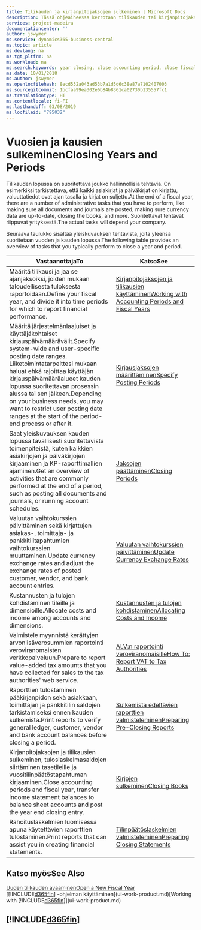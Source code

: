```yaml
---
title: Tilikauden ja kirjanpitojaksojen sulkeminen | Microsoft Docs
description: Tässä ohjeaiheessa kerrotaan tilikauden tai kirjanpitojakson sulkemistehtävistä, joita ovat esimerkiksi varmistaminen, että asiakirjat ja päiväkirjat on kirjattu, ja pankkitilien saldojen tarkistaminen.
services: project-madeira
documentationcenter: ''
author: jswymer
ms.service: dynamics365-business-central
ms.topic: article
ms.devlang: na
ms.tgt_pltfrm: na
ms.workload: na
ms.search.keywords: year closing, close accounting period, close fiscal year, bank account detailed trial balance
ms.date: 10/01/2018
ms.author: jswymer
ms.openlocfilehash: 8ecd532a043ad53b7a1d5d6c38e87a7102407003
ms.sourcegitcommit: 1bcfaa99ea302e6b84b8361ca02730b135557fc1
ms.translationtype: HT
ms.contentlocale: fi-FI
ms.lasthandoff: 03/08/2019
ms.locfileid: "795032"
---
```

# <a name="closing-years-and-periods"></a><span data-ttu-id="c242d-103">Vuosien ja kausien sulkeminen</span><span class="sxs-lookup"><span data-stu-id="c242d-103">Closing Years and Periods</span></span>
<span data-ttu-id="c242d-104">Tilikauden lopussa on suoritettava joukko hallinnollisia tehtäviä. On esimerkiksi tarkistettava, että kaikki asiakirjat ja päiväkirjat on kirjattu, valuuttatiedot ovat ajan tasalla ja kirjat on suljettu.</span><span class="sxs-lookup"><span data-stu-id="c242d-104">At the end of a fiscal year, there are a number of administrative tasks that you have to perform, like making sure all documents and journals are posted, making sure currency data are up-to-date, closing the books, and more.</span></span> <span data-ttu-id="c242d-105">Suoritettavat tehtävät riippuvat yrityksestä.</span><span class="sxs-lookup"><span data-stu-id="c242d-105">The actual tasks will depend your company.</span></span>

<span data-ttu-id="c242d-106">Seuraava taulukko sisältää yleiskuvauksen tehtävistä, joita yleensä suoritetaan vuoden ja kauden lopussa.</span><span class="sxs-lookup"><span data-stu-id="c242d-106">The following table provides an overview of tasks that you typically perform to close a year and period.</span></span>

| <span data-ttu-id="c242d-107">Vastaanottaja</span><span class="sxs-lookup"><span data-stu-id="c242d-107">To</span></span> | <span data-ttu-id="c242d-108">Katso</span><span class="sxs-lookup"><span data-stu-id="c242d-108">See</span></span> |
| --- | --- |
| <span data-ttu-id="c242d-109">Määritä tilikausi ja jaa se ajanjaksoiksi, joiden mukaan taloudellisesta tuloksesta raportoidaan.</span><span class="sxs-lookup"><span data-stu-id="c242d-109">Define your fiscal year, and divide it into time periods for which to report financial performance.</span></span> | [<span data-ttu-id="c242d-110">Kirjanpitojaksojen ja tilikausien käyttäminen</span><span class="sxs-lookup"><span data-stu-id="c242d-110">Working with Accounting Periods and Fiscal Years</span></span>](finance-accounting-periods-and-fiscal-years.md)|
| <span data-ttu-id="c242d-111">Määritä järjestelmänlaajuiset ja käyttäjäkohtaiset kirjauspäivämäärävälit.</span><span class="sxs-lookup"><span data-stu-id="c242d-111">Specify system-wide and user-specific posting date ranges.</span></span> <span data-ttu-id="c242d-112">Liiketoimintatarpeittesi mukaan haluat ehkä rajoittaa käyttäjän kirjauspäivämääräalueet kauden lopussa suoritettavan prosessin alussa tai sen jälkeen.</span><span class="sxs-lookup"><span data-stu-id="c242d-112">Depending on your business needs, you may want to restrict user posting date ranges at the start of the period-end process or after it.</span></span> |[<span data-ttu-id="c242d-113">Kirjausjaksojen määrittäminen</span><span class="sxs-lookup"><span data-stu-id="c242d-113">Specify Posting Periods</span></span>](finance-how-specify-posting-periods.md) |
| <span data-ttu-id="c242d-114">Saat yleiskuvauksen kauden lopussa tavallisesti suoritettavista toimenpiteistä, kuten kaikkien asiakirjojen ja päiväkirjojen kirjaaminen ja KP-raporttimallien ajaminen.</span><span class="sxs-lookup"><span data-stu-id="c242d-114">Get an overview of activities that are commonly performed at the end of a period, such as posting all documents and journals, or running account schedules.</span></span> |[<span data-ttu-id="c242d-115">Jaksojen päättäminen</span><span class="sxs-lookup"><span data-stu-id="c242d-115">Closing Periods</span></span>](year-how-complete-period-end-processes.md) |
| <span data-ttu-id="c242d-116">Valuutan vaihtokurssien päivittäminen sekä kirjattujen asiakas-, toimittaja- ja pankkitilitapahtumien vaihtokurssien muuttaminen.</span><span class="sxs-lookup"><span data-stu-id="c242d-116">Update currency exchange rates and adjust the exchange rates of posted customer, vendor, and bank account entries.</span></span> |[<span data-ttu-id="c242d-117">Valuutan vaihtokurssien päivittäminen</span><span class="sxs-lookup"><span data-stu-id="c242d-117">Update Currency Exchange Rates</span></span>](finance-how-update-currencies.md) |
| <span data-ttu-id="c242d-118">Kustannusten ja tulojen kohdistaminen tileille ja dimensioille.</span><span class="sxs-lookup"><span data-stu-id="c242d-118">Allocate costs and income among accounts and dimensions.</span></span> |[<span data-ttu-id="c242d-119">Kustannusten ja tulojen kohdistaminen</span><span class="sxs-lookup"><span data-stu-id="c242d-119">Allocating Costs and Income</span></span>](year-allocate-costs-income.md) |
| <span data-ttu-id="c242d-120">Valmistele myynnistä kerättyjen arvonlisäverosummien raportointi veroviranomaisten verkkopalveluun.</span><span class="sxs-lookup"><span data-stu-id="c242d-120">Prepare to report value-added tax amounts that you have collected for sales to the tax authorities' web service.</span></span> |[<span data-ttu-id="c242d-121">ALV:n raportointi veroviranomaisille</span><span class="sxs-lookup"><span data-stu-id="c242d-121">How To: Report VAT to Tax Authorities</span></span>](finance-how-report-vat.md)|
| <span data-ttu-id="c242d-122">Raporttien tulostaminen pääkirjanpidon sekä asiakkaan, toimittajan ja pankkitilin saldojen tarkistamiseksi ennen kauden sulkemista.</span><span class="sxs-lookup"><span data-stu-id="c242d-122">Print reports to verify general ledger, customer, vendor and bank account balances before closing a period.</span></span> |[<span data-ttu-id="c242d-123">Sulkemista edeltävien raporttien valmisteleminen</span><span class="sxs-lookup"><span data-stu-id="c242d-123">Preparing Pre-Closing Reports</span></span>](year-prepare-preclose-reports.md) |
| <span data-ttu-id="c242d-124">Kirjanpitojaksojen ja tilikausien sulkeminen, tuloslaskelmasaldojen siirtäminen tasetileille ja vuositilinpäätöstapahtuman kirjaaminen.</span><span class="sxs-lookup"><span data-stu-id="c242d-124">Close accounting periods and fiscal year, transfer income statement balances to balance sheet accounts and post the year end closing entry.</span></span> |[<span data-ttu-id="c242d-125">Kirjojen sulkeminen</span><span class="sxs-lookup"><span data-stu-id="c242d-125">Closing Books</span></span>](year-close-books.md) |
| <span data-ttu-id="c242d-126">Rahoituslaskelmien luomisessa apuna käytettävien raporttien tulostaminen.</span><span class="sxs-lookup"><span data-stu-id="c242d-126">Print reports that can assist you in creating financial statements.</span></span> |[<span data-ttu-id="c242d-127">Tilinpäätöslaskelmien valmisteleminen</span><span class="sxs-lookup"><span data-stu-id="c242d-127">Preparing Closing Statements</span></span>](year-prepare-close-statement.md) |

## <a name="see-also"></a><span data-ttu-id="c242d-128">Katso myös</span><span class="sxs-lookup"><span data-stu-id="c242d-128">See Also</span></span>
[<span data-ttu-id="c242d-129">Uuden tilikauden avaaminen</span><span class="sxs-lookup"><span data-stu-id="c242d-129">Open a New Fiscal Year</span></span>](finance-how-open-new-fiscal-year.md)  
<span data-ttu-id="c242d-130">[[!INCLUDE[d365fin](includes/d365fin_md.md)] -ohjelman käyttäminen](ui-work-product.md)</span><span class="sxs-lookup"><span data-stu-id="c242d-130">[Working with [!INCLUDE[d365fin](includes/d365fin_md.md)]](ui-work-product.md)</span></span>

## [!INCLUDE[d365fin](includes/free_trial_md.md)]  
 
